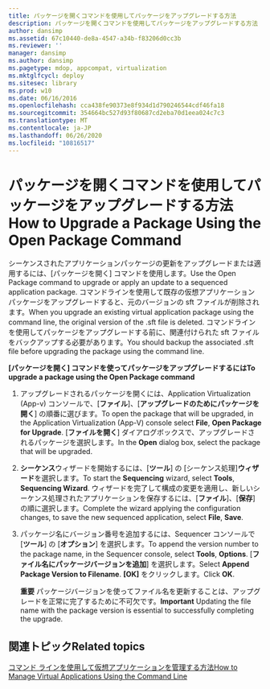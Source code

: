 ```yaml
---
title: パッケージを開くコマンドを使用してパッケージをアップグレードする方法
description: パッケージを開くコマンドを使用してパッケージをアップグレードする方法
author: dansimp
ms.assetid: 67c10440-de8a-4547-a34b-f83206d0cc3b
ms.reviewer: ''
manager: dansimp
ms.author: dansimp
ms.pagetype: mdop, appcompat, virtualization
ms.mktglfcycl: deploy
ms.sitesec: library
ms.prod: w10
ms.date: 06/16/2016
ms.openlocfilehash: cca438fe90373e8f934d1d790246544cdf46fa18
ms.sourcegitcommit: 354664bc527d93f80687cd2eba70d1eea024c7c3
ms.translationtype: MT
ms.contentlocale: ja-JP
ms.lasthandoff: 06/26/2020
ms.locfileid: "10816517"
---
```

# <span data-ttu-id="ca54c-103">パッケージを開くコマンドを使用してパッケージをアップグレードする方法</span><span class="sxs-lookup"><span data-stu-id="ca54c-103">How to Upgrade a Package Using the Open Package Command</span></span>


<span data-ttu-id="ca54c-104">シーケンスされたアプリケーションパッケージの更新をアップグレードまたは適用するには、[パッケージを開く] コマンドを使用します。</span><span class="sxs-lookup"><span data-stu-id="ca54c-104">Use the Open Package command to upgrade or apply an update to a sequenced application package.</span></span> <span data-ttu-id="ca54c-105">コマンドラインを使用して既存の仮想アプリケーションパッケージをアップグレードすると、元のバージョンの sft ファイルが削除されます。</span><span class="sxs-lookup"><span data-stu-id="ca54c-105">When you upgrade an existing virtual application package using the command line, the original version of the .sft file is deleted.</span></span> <span data-ttu-id="ca54c-106">コマンドラインを使用してパッケージをアップグレードする前に、関連付けられた sft ファイルをバックアップする必要があります。</span><span class="sxs-lookup"><span data-stu-id="ca54c-106">You should backup the associated .sft file before upgrading the package using the command line.</span></span>

**<span data-ttu-id="ca54c-107">[パッケージを開く] コマンドを使ってパッケージをアップグレードするには</span><span class="sxs-lookup"><span data-stu-id="ca54c-107">To upgrade a package using the Open Package command</span></span>**

1.  <span data-ttu-id="ca54c-108">アップグレードされるパッケージを開くには、Application Virtualization (App-v) コンソールで、[**ファイル**]、[**アップグレードのためにパッケージを開く**] の順番に選びます。</span><span class="sxs-lookup"><span data-stu-id="ca54c-108">To open the package that will be upgraded, in the Application Virtualization (App-V) console select **File**, **Open Package for Upgrade**.</span></span> <span data-ttu-id="ca54c-109">[**ファイルを開く**] ダイアログボックスで、アップグレードされるパッケージを選択します。</span><span class="sxs-lookup"><span data-stu-id="ca54c-109">In the **Open** dialog box, select the package that will be upgraded.</span></span>

2.  <span data-ttu-id="ca54c-110">**シーケンス**ウィザードを開始するには、[**ツール**] の [シーケンス処理]**ウィザード**を選択します。</span><span class="sxs-lookup"><span data-stu-id="ca54c-110">To start the **Sequencing** wizard, select **Tools**, **Sequencing Wizard**.</span></span> <span data-ttu-id="ca54c-111">ウィザードを完了して構成の変更を適用し、新しいシーケンス処理されたアプリケーションを保存するには、[**ファイル**]、[**保存**] の順に選択します。</span><span class="sxs-lookup"><span data-stu-id="ca54c-111">Complete the wizard applying the configuration changes, to save the new sequenced application, select **File**, **Save**.</span></span>

3.  <span data-ttu-id="ca54c-112">パッケージ名にバージョン番号を追加するには、Sequencer コンソールで [**ツール**] の [**オプション**] を選択します。</span><span class="sxs-lookup"><span data-stu-id="ca54c-112">To append the version number to the package name, in the Sequencer console, select **Tools**, **Options**.</span></span> <span data-ttu-id="ca54c-113">[**ファイル名にパッケージバージョンを追加**] を選択します。</span><span class="sxs-lookup"><span data-stu-id="ca54c-113">Select **Append Package Version to Filename**.</span></span> <span data-ttu-id="ca54c-114">**[OK]** をクリックします。</span><span class="sxs-lookup"><span data-stu-id="ca54c-114">Click **OK**.</span></span>

    <span data-ttu-id="ca54c-115">**重要** パッケージバージョンを使ってファイル名を更新することは、アップグレードを正常に完了するために不可欠です。</span><span class="sxs-lookup"><span data-stu-id="ca54c-115">**Important** Updating the file name with the package version is essential to successfully completing the upgrade.</span></span>

     

## <span data-ttu-id="ca54c-116">関連トピック</span><span class="sxs-lookup"><span data-stu-id="ca54c-116">Related topics</span></span>


[<span data-ttu-id="ca54c-117">コマンド ラインを使用して仮想アプリケーションを管理する方法</span><span class="sxs-lookup"><span data-stu-id="ca54c-117">How to Manage Virtual Applications Using the Command Line</span></span>](how-to-manage-virtual-applications-using-the-command-line.md)

 

 





